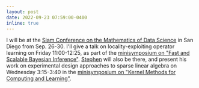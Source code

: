 ```yaml
---
layout: post
date: 2022-09-23 07:59:00-0400
inline: true
---
```


I will be at the [Siam Conference on the Mathematics of Data Science](https://www.siam.org/conferences/cm/conference/mds22) in San Diego from Sep. 26-30. I'll give a talk on locality-exploiting operator learning on Friday 11:00-12:25, as part of the [minisymposium on "Fast and Scalable Bayesian Inference"](https://meetings.siam.org/sess/dsp_programsess.cfm?SESSIONCODE=74852). 
[Stephen](https://stephen-huan.github.io/) will also be there, and present his work on experimental design approaches to sparse linear algebra on Wednesday 3:15-3:40 in the [minisymposium on "Kernel Methods for Computing and Learning"](https://meetings.siam.org/sess/dsp_programsess.cfm?SESSIONCODE=74626).